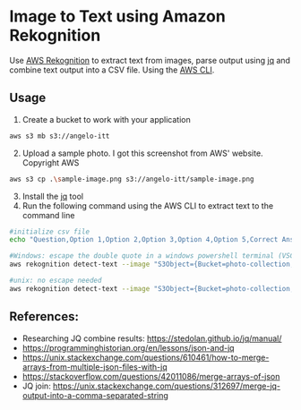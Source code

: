 # Image to Text using Amazon Rekognition
Use [AWS Rekognition](https://aws.amazon.com/rekognition/) to extract text from images, parse output using [jq](https://stedolan.github.io/jq/) and combine text output into a CSV file. Using the [AWS CLI](https://aws.amazon.com/cli/).

## Usage
1. Create a bucket to work with your application
```sh
aws s3 mb s3://angelo-itt
```
2. Upload a sample photo. I got this screenshot from AWS' website. Copyright AWS
```sh
aws s3 cp .\sample-image.png s3://angelo-itt/sample-image.png
```

3. Install the [jq](https://stedolan.github.io/jq/) tool
4. Run the following command using the AWS CLI to extract text to the command line
```sh
#initialize csv file
echo "Question,Option 1,Option 2,Option 3,Option 4,Option 5,Correct Answer,Time,Image Link" > output.csv

#Windows: escape the double quote in a windows powershell terminal (VSCode)
aws rekognition detect-text --image "S3Object={Bucket=photo-collection,Name=photo.jpg}" | jq '.TextDetections | map(select(.Type ==\"LINE\").DetectedText) | join(\" \")' >> output.csv

#unix: no escape needed
aws rekognition detect-text --image "S3Object={Bucket=photo-collection,Name=photo.jpg}" | jq '.TextDetections | map(select(.Type =="LINE").DetectedText) | join(" ")' >> output.csv

```

## References: 
- Researching JQ combine results: https://stedolan.github.io/jq/manual/
- https://programminghistorian.org/en/lessons/json-and-jq
- https://unix.stackexchange.com/questions/610461/how-to-merge-arrays-from-multiple-json-files-with-jq
- https://stackoverflow.com/questions/42011086/merge-arrays-of-json
- JQ join: https://unix.stackexchange.com/questions/312697/merge-jq-output-into-a-comma-separated-string